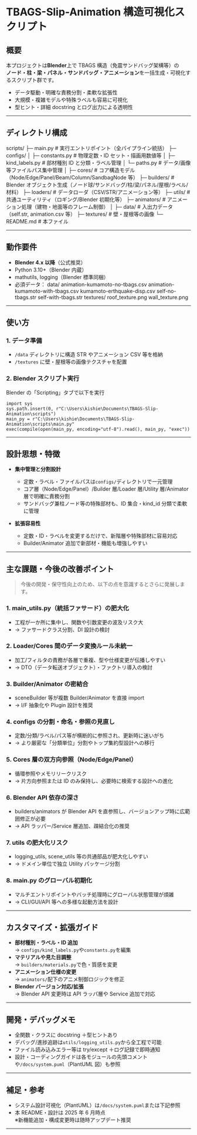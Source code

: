 # TBAGS-Slip-Animation 構造可視化スクリプト

## 概要

本プロジェクトは**Blender**上で TBAGS 構造（免震サンドバッグ架構等）の  
**ノード・柱・梁・パネル・サンドバッグ・アニメーション**を一括生成・可視化するスクリプト群です。

- データ駆動・明確な責務分割・柔軟な拡張性
- 大規模・複雑モデルや特殊ラベルも容易に可視化
- 型ヒント・詳細 docstring とログ出力による透明性

---

## ディレクトリ構成

scripts/
├─ main.py # 実行エントリポイント（全パイプライン統括）
├─ configs/
│ ├─ constants.py # 物理定数・ID セット・描画用数値等
│ ├─ kind_labels.py # 部材種別 ID と分類・ラベル管理
│ └─ paths.py # データ/画像等ファイルパス集中管理
│
├─ cores/ # コア構造モデル（Node/Edge/Panel/Beam/Column/SandbagNode 等）
├─ builders/ # Blender オブジェクト生成（ノード球/サンドバッグ/柱/梁/パネル/屋根/ラベル/材料）
├─ loaders/ # データローダ（CSV/STR/アニメーション等）
├─ utils/ # 共通ユーティリティ（ロギング/Blender 初期化等）
├─ animators/ # アニメーション処理（建物・地面等のフレーム制御）
│
├─ data/ # 入出力データ（self.str, animation.csv 等）
├─ textures/ # 壁・屋根等の画像
└─ README.md # 本ファイル

---

## 動作要件

- **Blender 4.x 以降**（公式推奨）
- Python 3.10+（Blender 内蔵）
- mathutils, logging（Blender 標準同梱）
- 必須データ：
    data/
      animation-kumamoto-no-tbags.csv
      animation-kumamoto-with-tbags.csv
      kumamoto-erthquake-disp.csv
      self-no-tbags.str
      self-with-tbags.str
    textures/
      roof_texture.png
      wall_texture.png

---

## 使い方

### 1. データ準備

- `/data` ディレクトリに構造 STR やアニメーション CSV 等を格納
- `/textures` に壁・屋根等の画像テクスチャを配置

### 2. Blender スクリプト実行

Blender の「Scripting」タブで以下を実行

    import sys
    sys.path.insert(0, r"C:\Users\kishie\Documents\TBAGS-Slip-Animation\scripts")
    main_py = r"C:\Users\kishie\Documents\TBAGS-Slip-Animation\scripts\main.py"
    exec(compile(open(main_py, encoding="utf-8").read(), main_py, "exec"))

---

## 設計思想・特徴

- **集中管理と分割設計**

  - 定数・ラベル・ファイルパスは`configs/`ディレクトリで一元管理
  - コア層（Node/Edge/Panel）/Builder 層/Loader 層/Utility 層/Animator 層で明確に責務分割
  - サンドバッグ兼柱ノード等の特殊部材も、ID 集合・kind_id 分類で柔軟に管理

- **拡張容易性**

  - 定数・ID・ラベルを変更するだけで、新階層や特殊部材に容易対応
  - Builder/Animator 追加で新部材・機能も増強しやすい

---

## 主な課題・今後の改善ポイント

> 今後の開発・保守性向上のため、以下の点を意識するとさらに発展します。

### 1. main_utils.py（統括ファサード）の肥大化

- 工程が一か所に集中し、関数や引数変更の波及リスク大
- → ファサードクラス分割、DI 設計の検討

### 2. Loader/Cores 間のデータ変換ルール未統一

- 加工/フィルタの責務が各層で重複、型や仕様変更が伝播しやすい
- → DTO（データ転送オブジェクト）・ファクトリ導入の検討

### 3. Builder/Animator の密結合

- sceneBuilder 等が複数 Builder/Animator を直接 import
- → I/F 抽象化や Plugin 設計を推奨

### 4. configs の分割・命名・参照の見直し

- 定数/分類/ラベル/パス等が横断的に参照され、更新時に迷いがち
- → より厳密な「分類単位」分割やトップ集約型設計への移行

### 5. Cores 層の双方向参照（Node/Edge/Panel）

- 循環参照やメモリリークリスク
- → 片方向参照または ID のみ保持し、必要時に検索する設計への進化

### 6. Blender API 依存の深さ

- builders/animators が Blender API を直参照し、バージョンアップ時に広範囲修正が必要
- → API ラッパー/Service 層追加、疎結合化の推奨

### 7. utils の肥大化リスク

- logging_utils, scene_utils 等の共通部品が肥大化しやすい
- → ドメイン単位で独立 Utility パッケージ分割

### 8. main.py のグローバル初期化

- マルチエントリポイントやバッチ処理時にグローバル状態管理が煩雑
- → CLI/GUI/API 等への多様な起動方法を設計

---

## カスタマイズ・拡張ガイド

- **部材種別・ラベル・ID 追加**  
  → `configs/kind_labels.py`や`constants.py`を編集
- **マテリアルや見た目調整**  
  → `builders/materials.py`で色・質感を変更
- **アニメーション仕様の変更**  
  → `animators/`配下のアニメ制御ロジックを修正
- **Blender バージョン対応/拡張**  
  → Blender API 変更時は API ラッパ層や Service 追加で対応

---

## 開発・デバッグメモ

- 全関数・クラスに docstring ＋型ヒントあり
- デバッグ/進捗追跡は`utils/logging_utils.py`から全工程で可能
- ファイル読み込みエラー等は try/except ＋ログ記録で即時通知
- 設計・コーディングガイドは各モジュールの先頭コメントや`/docs/system.puml`（PlantUML 図）も参照

---

## 補足・参考

- システム設計可視化（PlantUML）は`/docs/system.puml`または下記参照
- 本 README・設計は 2025 年 6 月時点  
  ※新機能追加・構成変更時は随時アップデート推奨

---
